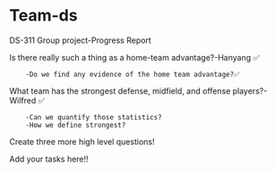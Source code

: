# Team-ds
DS-311 Group project-Progress Report


Is there really such a thing as a home-team advantage?-Hanyang	✅

        -Do we find any evidence of the home team advantage?✅
What team has the strongest defense, midfield, and offense players?-Wilfred	✅

        -Can we quantify those statistics? 
        -How we define strongest?

Create three more high level questions!

Add your tasks here!!
 	
